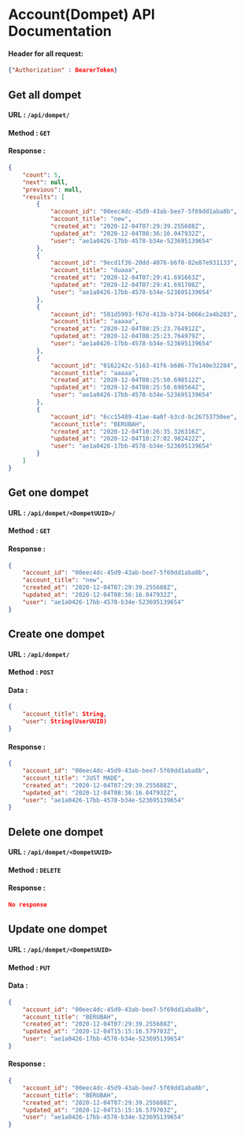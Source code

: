 # Account(Dompet) API Documentation

#### Header for all request: 

```json
{"Authorization" : BearerToken}
```

## Get all dompet
#### URL : `/api/dompet/`

#### Method : `GET`

#### Response :
```json
{
    "count": 5,
    "next": null,
    "previous": null,
    "results": [
        {
            "account_id": "00eec4dc-45d9-43ab-bee7-5f69dd1aba8b",
            "account_title": "new",
            "created_at": "2020-12-04T07:29:39.255688Z",
            "updated_at": "2020-12-04T08:36:16.047932Z",
            "user": "ae1a0426-17bb-4578-b34e-523695139654"
        },
        {
            "account_id": "9ecd1f36-20dd-4076-b6f0-82e87e931133",
            "account_title": "duaaa",
            "created_at": "2020-12-04T07:29:41.691663Z",
            "updated_at": "2020-12-04T07:29:41.691708Z",
            "user": "ae1a0426-17bb-4578-b34e-523695139654"
        },
        {
            "account_id": "581d5993-f67d-413b-b734-b066c2a4b283",
            "account_title": "aaaaa",
            "created_at": "2020-12-04T08:25:23.764912Z",
            "updated_at": "2020-12-04T08:25:23.764979Z",
            "user": "ae1a0426-17bb-4578-b34e-523695139654"
        },
        {
            "account_id": "0162242c-5163-41f6-b686-77e140e32284",
            "account_title": "aaaaa",
            "created_at": "2020-12-04T08:25:50.698512Z",
            "updated_at": "2020-12-04T08:25:50.698564Z",
            "user": "ae1a0426-17bb-4578-b34e-523695139654"
        },
        {
            "account_id": "6cc15489-41ae-4a0f-b3cd-bc26753750ee",
            "account_title": "BERUBAH",
            "created_at": "2020-12-04T10:26:35.326316Z",
            "updated_at": "2020-12-04T10:27:02.982422Z",
            "user": "ae1a0426-17bb-4578-b34e-523695139654"
        }
    ]
}
```

## Get one dompet
#### URL : `/api/dompet/<DompetUUID>/`

#### Method : `GET`

#### Response :
```json
{
    "account_id": "00eec4dc-45d9-43ab-bee7-5f69dd1aba8b",
    "account_title": "new",
    "created_at": "2020-12-04T07:29:39.255688Z",
    "updated_at": "2020-12-04T08:36:16.047932Z",
    "user": "ae1a0426-17bb-4578-b34e-523695139654"
}
```

## Create one dompet
#### URL : `/api/dompet/`

#### Method : `POST`

#### Data :

```json
{
    "account_title": String,
    "user": String(UserUUID)
}


```

#### Response :

```json
{
    "account_id": "00eec4dc-45d9-43ab-bee7-5f69dd1aba8b",
    "account_title": "JUST MADE",
    "created_at": "2020-12-04T07:29:39.255688Z",
    "updated_at": "2020-12-04T08:36:16.047932Z",
    "user": "ae1a0426-17bb-4578-b34e-523695139654"
}
```

## Delete one dompet
#### URL : `/api/dompet/<DompetUUID>`

#### Method : `DELETE`

#### Response :

```json
No response
```

## Update one dompet
#### URL : `/api/dompet/<DompetUUID>`

#### Method : `PUT`

#### Data :

```json
{
    "account_id": "00eec4dc-45d9-43ab-bee7-5f69dd1aba8b",
    "account_title": "BERUBAH",
    "created_at": "2020-12-04T07:29:39.255688Z",
    "updated_at": "2020-12-04T15:15:16.579703Z",
    "user": "ae1a0426-17bb-4578-b34e-523695139654"
}
```

#### Response :

```json
{
    "account_id": "00eec4dc-45d9-43ab-bee7-5f69dd1aba8b",
    "account_title": "BERUBAH",
    "created_at": "2020-12-04T07:29:39.255688Z",
    "updated_at": "2020-12-04T15:15:16.579703Z",
    "user": "ae1a0426-17bb-4578-b34e-523695139654"
}
```

